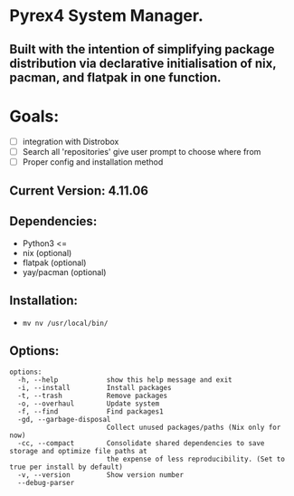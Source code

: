 # Pyrex4 System Manager.
## Built with the intention of simplifying package distribution via declarative initialisation of nix, pacman, and flatpak in one function.

# Goals:
- [ ] integration with Distrobox
- [ ] Search all 'repositories' give user prompt to choose where from
- [ ] Proper config and installation method
## Current Version: 4.11.06

## Dependencies:
- Python3 <=
- nix (optional)
- flatpak (optional)
- yay/pacman (optional)

## Installation: 
- `mv nv /usr/local/bin/`

## Options:
```
options:
  -h, --help            show this help message and exit
  -i, --install         Install packages
  -t, --trash           Remove packages
  -o, --overhaul        Update system
  -f, --find            Find packages1
  -gd, --garbage-disposal
                        Collect unused packages/paths (Nix only for now)
  -cc, --compact        Consolidate shared dependencies to save storage and optimize file paths at
                        the expense of less reproducibility. (Set to true per install by default)
  -v, --version         Show version number
  --debug-parser

```
